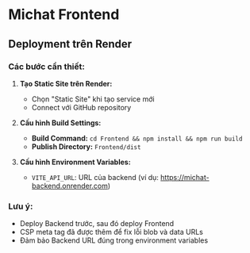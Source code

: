 # Michat Frontend

## Deployment trên Render

### Các bước cần thiết:

1. **Tạo Static Site trên Render:**
   - Chọn "Static Site" khi tạo service mới
   - Connect với GitHub repository

2. **Cấu hình Build Settings:**
   - **Build Command:** `cd Frontend && npm install && npm run build`
   - **Publish Directory:** `Frontend/dist`

3. **Cấu hình Environment Variables:**
   - `VITE_API_URL`: URL của backend (ví dụ: https://michat-backend.onrender.com)

### Lưu ý:
- Deploy Backend trước, sau đó deploy Frontend
- CSP meta tag đã được thêm để fix lỗi blob và data URLs
- Đảm bảo Backend URL đúng trong environment variables
